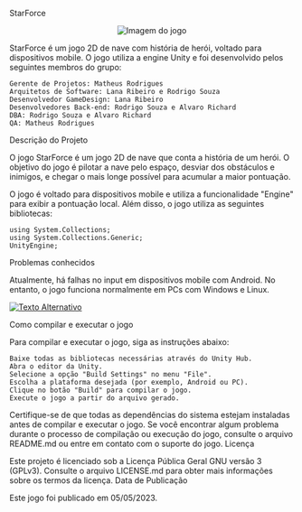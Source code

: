 StarForce
<p align="center">
  <img src="https://i.imgur.com/zzm2EQq.png" alt="Imagem do jogo" />
</p>

StarForce é um jogo 2D de nave com história de herói, voltado para dispositivos mobile. O jogo utiliza a engine Unity e foi desenvolvido pelos seguintes membros do grupo:

    Gerente de Projetos: Matheus Rodrigues
    Arquitetos de Software: Lana Ribeiro e Rodrigo Souza
    Desenvolvedor GameDesign: Lana Ribeiro
    Desenvolvedores Back-end: Rodrigo Souza e Alvaro Richard
    DBA: Rodrigo Souza e Alvaro Richard
    QA: Matheus Rodrigues

Descrição do Projeto

O jogo StarForce é um jogo 2D de nave que conta a história de um herói. O objetivo do jogo é pilotar a nave pelo espaço, desviar dos obstáculos e inimigos, e chegar o mais longe possível para acumular a maior pontuação.

O jogo é voltado para dispositivos mobile e utiliza a funcionalidade "Engine" para exibir a pontuação local. Além disso, o jogo utiliza as seguintes bibliotecas:

    using System.Collections;
    using System.Collections.Generic;
    UnityEngine;

Problemas conhecidos

Atualmente, há falhas no input em dispositivos mobile com Android. No entanto, o jogo funciona normalmente em PCs com Windows e Linux.

[![Texto Alternativo](https://img.youtube.com/vi/aEPwJ4XZwks/0.jpg)](https://youtu.be/aEPwJ4XZwks)



Como compilar e executar o jogo

Para compilar e executar o jogo, siga as instruções abaixo:

    Baixe todas as bibliotecas necessárias através do Unity Hub.
    Abra o editor da Unity.
    Selecione a opção "Build Settings" no menu "File".
    Escolha a plataforma desejada (por exemplo, Android ou PC).
    Clique no botão "Build" para compilar o jogo.
    Execute o jogo a partir do arquivo gerado.

Certifique-se de que todas as dependências do sistema estejam instaladas antes de compilar e executar o jogo. Se você encontrar algum problema durante o processo de compilação ou execução do jogo, consulte o arquivo README.md ou entre em contato com o suporte do jogo.
Licença

Este projeto é licenciado sob a Licença Pública Geral GNU versão 3 (GPLv3). Consulte o arquivo LICENSE.md para obter mais informações sobre os termos da licença.
Data de Publicação

Este jogo foi publicado em 05/05/2023.
